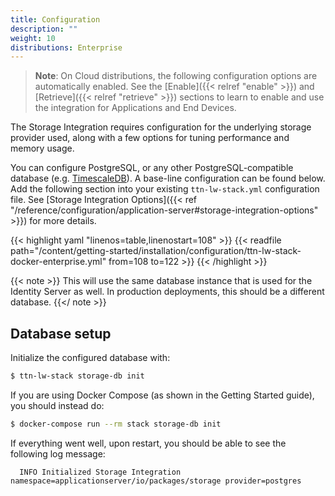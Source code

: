 ```yaml
---
title: Configuration
description: ""
weight: 10
distributions: Enterprise
---
```


>**Note**: On Cloud distributions, the following configuration options are automatically enabled. See the [Enable]({{< relref "enable" >}}) and [Retrieve]({{< relref "retrieve" >}}) sections to learn to enable and use the integration for Applications and End Devices.

The Storage Integration requires configuration for the underlying storage provider used, along with a few options for tuning performance and memory usage.

You can configure PostgreSQL, or any other PostgreSQL-compatible database (e.g. [TimescaleDB](https://www.timescale.com/)). A base-line configuration can be found below. Add the following section into your existing `ttn-lw-stack.yml` configuration file. See [Storage Integration Options]({{< ref "/reference/configuration/application-server#storage-integration-options" >}}) for more details.

{{< highlight yaml "linenos=table,linenostart=108" >}}
{{< readfile path="/content/getting-started/installation/configuration/ttn-lw-stack-docker-enterprise.yml" from=108 to=122 >}}
{{< /highlight >}}

{{< note >}} This will use the same database instance that is used for the Identity Server as well. In production deployments, this should be a different database. {{</ note >}}

## Database setup

Initialize the configured database with:

```bash
$ ttn-lw-stack storage-db init
```

If you are using Docker Compose (as shown in the Getting Started guide), you should instead do:

```bash
$ docker-compose run --rm stack storage-db init
```

If everything went well, upon restart, you should be able to see the following log message:

```
  INFO Initialized Storage Integration          namespace=applicationserver/io/packages/storage provider=postgres
```
